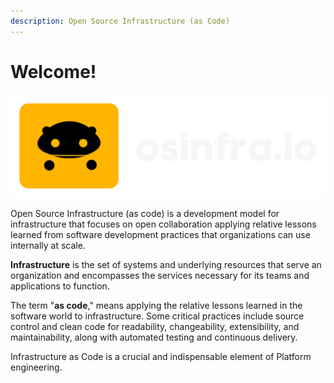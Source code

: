 ```yaml
---
description: Open Source Infrastructure (as Code)
---
```


# Welcome!

![](.gitbook/assets/osinfra-logo)

Open Source Infrastructure (as code) is a development model for infrastructure that focuses on open collaboration applying relative lessons learned from software development practices that organizations can use internally at scale.

**Infrastructure** is the set of systems and underlying resources that serve an organization and encompasses the services necessary for its teams and applications to function.

The term "**as code**," means applying the relative lessons learned in the software world to infrastructure. Some critical practices include source control and clean code for readability, changeability, extensibility, and maintainability, along with automated testing and continuous delivery.

Infrastructure as Code is a crucial and indispensable element of Platform engineering.

